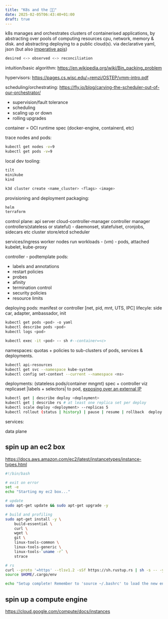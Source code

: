 ```yaml
---
title: "K8s and the 😶‍🌫️"
date: 2025-02-05T06:43:40+01:00
draft: true
---
```


k8s manages and orchestrates clusters of containerised applications, 
by abstracting over pools of computing resources cpu, network, memory & disk. and abstracting deploying to a public cloud(s).
via declarative yaml, json (but also [imperative apis](https://kubernetes.io/docs/tasks/manage-kubernetes-objects/imperative-command/))

```sh
desired <-> observed <-> reconciliation
```

intuition/basic algorithm: https://en.wikipedia.org/wiki/Bin_packing_problem

hypervisors: https://pages.cs.wisc.edu/~remzi/OSTEP/vmm-intro.pdf

scheduling/orchestrating: https://fly.io/blog/carving-the-scheduler-out-of-our-orchestrator/

- supervision/fault tolerance
- scheduling
- scaling up or down
- rolling upgrades

container = OCI runtime spec (docker-engine, containerd, etc)

trace nodes and pods:
```sh
kubectl get nodes -v=9
kubectl get pods -v=9
```

local dev tooling:
```sh
tilt
minikube
kind
```

```sh
k3d cluster create <name_cluster> <flags> <image>
```

provisioning and deployment packaging:
```sh
helm
terraform
```

control plane:
api server
cloud-controller-manager
controller manager
controllers(stateless or stateful) - daemonset, statefulset, cronjobs, sidecars etc
cluster store/etcd
scheduler

services/ingress
worker nodes run workloads - (vm) - pods, attached kubelet, kube-proxy

controller - podtemplate
pods:
- labels and annotations
- restart policies
- probes
- afinity
- termination control
- security policies
- resource limits

deploying pods: manifest or controller [net, pid, mnt, UTS, IPC]
lifecyle: side car, adapter, ambassador, init

```sh
kubectl get pods <pod> -o yaml
kubectl describe pods <pod>
kubectl logs <pod>
```

```sh
kubectl exec -it <pod> -- sh #--container=<c>
```

namespaces: quotas + policies to sub-clusters of pods, services & deployments.
```sh
kubectl api-resources
kubectl get svc --namespace kube-system
kubectl config set-context --current --namespace <ns>
```

deployments: (stateless pods/container mngmt) spec + controller viz replicaset |labels + selectors| to pod,
[exposing over an external IP](https://kubernetes.io/docs/tutorials/stateless-application/expose-external-ip-address/)
```sh
kubectl get | describe deploy <deployment>
kubectl get | describe rs # at least one replica set per deploy
kubectl scale deploy <deployment> --replicas 5
kubectl rollout (status | history) | pause | resume | rollback  deploy <deployment>
```

services:


data plane

## spin up an ec2 box
https://docs.aws.amazon.com/ec2/latest/instancetypes/instance-types.html

```sh
#!/bin/bash

# exit on error
set -e
echo "Starting my ec2 box..."

# update
sudo apt-get update && sudo apt-get upgrade -y

# build and profiling
sudo apt-get install -y \
    build-essential \
    curl \
    wget \
    git \
    linux-tools-common \
    linux-tools-generic \
    linux-tools-`uname -r` \
    strace

# rs
curl --proto '=https' --tlsv1.2 -sSf https://sh.rustup.rs | sh -s -- -y
source $HOME/.cargo/env

echo "Setup complete! Remember to 'source ~/.bashrc' to load the new environment variables"
```

## spin up a compute engine
https://cloud.google.com/compute/docs/instances
